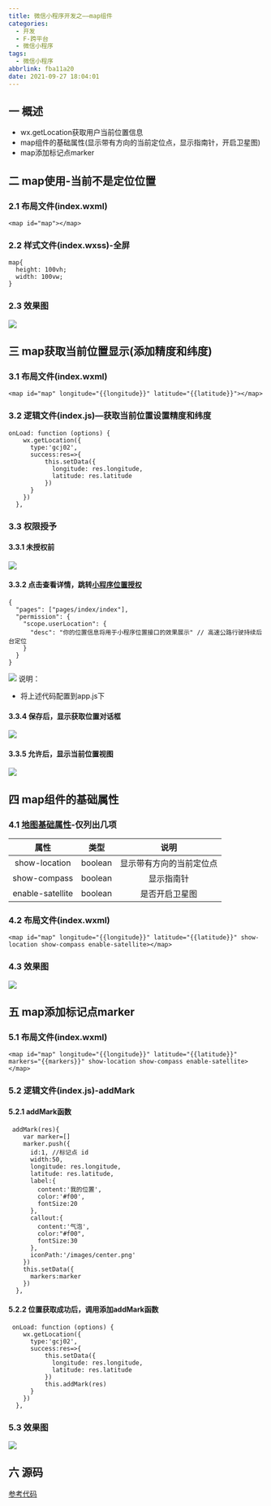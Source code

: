 ```yaml
---
title: 微信小程序开发之——map组件
categories:
  - 开发
  - F-跨平台
  - 微信小程序
tags:
  - 微信小程序
abbrlink: fba11a20
date: 2021-09-27 18:04:01
---
```

## 一 概述

* wx.getLocation获取用户当前位置信息
* map组件的基础属性(显示带有方向的当前定位点，显示指南针，开启卫星图)
* map添加标记点marker

<!--more-->

## 二 map使用-当前不是定位位置

### 2.1 布局文件(index.wxml)

```
<map id="map"></map>
```

### 2.2 样式文件(index.wxss)-全屏

```
map{
  height: 100vh;
  width: 100vw;
}
```

### 2.3 效果图

![][1]

## 三 map获取当前位置显示(添加精度和纬度)

### 3.1 布局文件(index.wxml)

```
<map id="map" longitude="{{longitude}}" latitude="{{latitude}}"></map>
```

### 3.2 逻辑文件(index.js)—获取当前位置设置精度和纬度

```
onLoad: function (options) {
    wx.getLocation({
      type:'gcj02',
      success:res=>{
          this.setData({
            longitude: res.longitude,
            latitude: res.latitude
          })
      }
    })
  },
```

### 3.3 权限授予

#### 3.3.1 未授权前

![][2]

#### 3.3.2 点击查看详情，跳转[小程序位置授权][00]

```
{
  "pages": ["pages/index/index"],
  "permission": {
    "scope.userLocation": {
      "desc": "你的位置信息将用于小程序位置接口的效果展示" // 高速公路行驶持续后台定位
    }
  }
}
```
![][3]
说明：

* 将上述代码配置到app.js下

#### 3.3.4 保存后，显示获取位置对话框
![][4]

#### 3.3.5 允许后，显示当前位置视图
![][5]

## 四 map组件的基础属性

### 4.1 [地图基础属性][01]-仅列出几项

|       属性       |  类型   |           说明           |
| :--------------: | :-----: | :----------------------: |
|  show-location   | boolean | 显示带有方向的当前定位点 |
|   show-compass   | boolean |        显示指南针        |
| enable-satellite | boolean |      是否开启卫星图      |

### 4.2 布局文件(index.wxml)

```
<map id="map" longitude="{{longitude}}" latitude="{{latitude}}" show-location show-compass enable-satellite></map>
```

### 4.3 效果图
![][6]

## 五 map添加标记点marker

### 5.1 布局文件(index.wxml)

```
<map id="map" longitude="{{longitude}}" latitude="{{latitude}}"  markers="{{markers}}" show-location show-compass enable-satellite></map>
```

### 5.2 逻辑文件(index.js)-addMark

#### 5.2.1 addMark函数

```
 addMark(res){
    var marker=[]
    marker.push({
      id:1, //标记点 id
      width:50,
      longitude: res.longitude,
      latitude: res.latitude,
      label:{
        content:'我的位置',
        color:'#f00',
        fontSize:20
      },
      callout:{
        content:'气泡',
        color:"#f00",
        fontSize:30
      },
      iconPath:'/images/center.png'
    })
    this.setData({
      markers:marker
    })
  },
```

#### 5.2.2 位置获取成功后，调用添加addMark函数

```
 onLoad: function (options) {
    wx.getLocation({
      type:'gcj02',
      success:res=>{
          this.setData({
            longitude: res.longitude,
            latitude: res.latitude
          })
          this.addMark(res)
      }
    })
  },
```

### 5.3 效果图
![][7]
## 六 源码
[参考代码](https://download.csdn.net/download/Calvin_zhou/25329453)


[00]:https://developers.weixin.qq.com/miniprogram/dev/reference/configuration/app.html#permission
[01]:https://developers.weixin.qq.com/miniprogram/dev/component/map.html
[1]:https://cdn.staticaly.com/gh/PGzxc/CDN/master/blog-wechat/wechat-map-first-view.png
[2]:https://cdn.staticaly.com/gh/PGzxc/CDN/master/blog-wechat/wechat-map-getlocation-permission.png
[3]:https://cdn.staticaly.com/gh/PGzxc/CDN/master/blog-wechat/wechat-map-permission-object.png
[4]:https://cdn.staticaly.com/gh/PGzxc/CDN/master/blog-wechat/wechat-map-permission-dyamic.png
[5]:https://cdn.staticaly.com/gh/PGzxc/CDN/master/blog-wechat/wechat-map-my-location.png
[6]:https://cdn.staticaly.com/gh/PGzxc/CDN/master/blog-wechat/wechat-map-location-compass.png
[7]:https://cdn.staticaly.com/gh/PGzxc/CDN/master/blog-wechat/wechat-map-marker-preview.gif